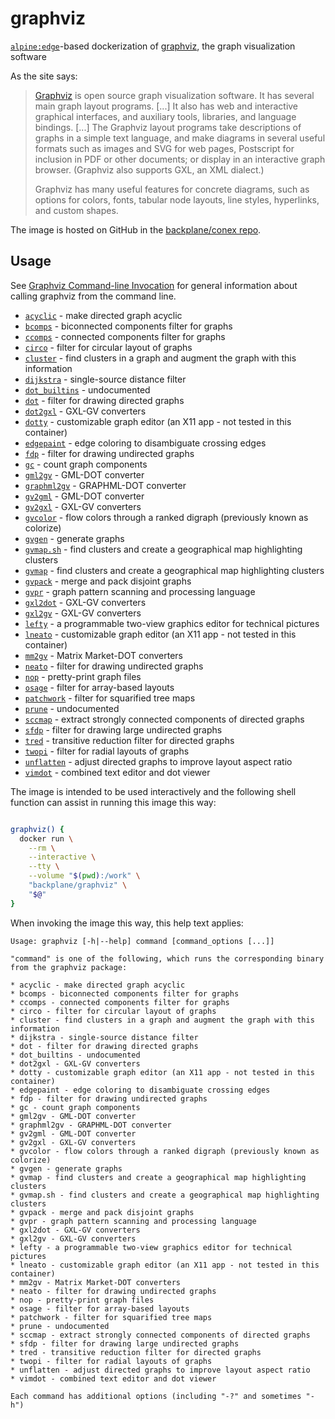 # graphviz

[`alpine:edge`](https://hub.docker.com/_/alpine/)-based dockerization of [graphviz](https://graphviz.gitlab.io/), the graph visualization software

As the site says:

> [Graphviz](https://www.graphviz.org/) is open source graph visualization software. It has several main graph layout programs. [...] It also has web and interactive graphical interfaces, and auxiliary tools, libraries, and language bindings. [...] The Graphviz layout programs take descriptions of graphs in a simple text language, and make diagrams in several useful formats such as images and SVG for web pages, Postscript for inclusion in PDF or other documents; or display in an interactive graph browser. (Graphviz also supports GXL, an XML dialect.)
>
>Graphviz has many useful features for concrete diagrams, such as options for colors, fonts, tabular node layouts, line styles, hyperlinks, and custom shapes.

The image is hosted on GitHub in the [backplane/conex repo](https://github.com/backplane/conex/tree/main/graphviz).

## Usage

See [Graphviz Command-line Invocation](https://graphviz.org/_pages/doc/info/command.html) for general information about calling graphviz from the command line.

* [`acyclic`](https://graphviz.gitlab.io/_pages/pdf/acyclic.1.pdf) - make directed graph acyclic
* [`bcomps`](https://graphviz.gitlab.io/_pages/pdf/bcomps.1.pdf) - biconnected components filter for graphs
* [`ccomps`](https://graphviz.gitlab.io/_pages/pdf/ccomps.1.pdf) - connected components filter for graphs
* [`circo`](https://graphviz.gitlab.io/_pages/pdf/dot.1.pdf) - filter for circular layout of graphs
* [`cluster`](https://graphviz.gitlab.io/_pages/pdf/cluster.1.pdf) - find clusters in a graph and augment the graph with this information
* [`dijkstra`](https://graphviz.gitlab.io/_pages/pdf/dijkstra.1.pdf) - single-source distance filter
* [`dot_builtins`](https://graphviz.gitlab.io/_pages/pdf/dot.1.pdf) - undocumented
* [`dot`](https://graphviz.gitlab.io/_pages/pdf/dot.1.pdf) - filter for drawing directed graphs
* [`dot2gxl`](https://graphviz.gitlab.io/_pages/pdf/dot2gxl.1.pdf) - GXL-GV converters
* [`dotty`](https://graphviz.gitlab.io/_pages/pdf/dotty.1.pdf) - customizable graph editor (an X11 app - not tested in this container)
* [`edgepaint`](https://graphviz.gitlab.io/_pages/pdf/edgepaint.1.pdf) - edge coloring to disambiguate crossing edges
* [`fdp`](https://graphviz.gitlab.io/_pages/pdf/dot.1.pdf) - filter for drawing undirected graphs
* [`gc`](https://graphviz.gitlab.io/_pages/pdf/gc.1.pdf) - count graph components
* [`gml2gv`](https://graphviz.gitlab.io/_pages/pdf/gml2gv.1.pdf) - GML-DOT converter
* [`graphml2gv`](https://graphviz.gitlab.io/_pages/pdf/graphml2gv.1.pdf) - GRAPHML-DOT converter
* [`gv2gml`](https://graphviz.gitlab.io/_pages/pdf/gv2gml.1.pdf) - GML-DOT converter
* [`gv2gxl`](https://graphviz.gitlab.io/_pages/pdf/gv2gxl.1.pdf) - GXL-GV converters
* [`gvcolor`](https://graphviz.gitlab.io/_pages/pdf/gvcolor.1.pdf) - flow colors through a ranked digraph (previously known as colorize)
* [`gvgen`](https://graphviz.gitlab.io/_pages/pdf/gvgen.1.pdf) - generate graphs
* [`gvmap.sh`](https://graphviz.gitlab.io/_pages/pdf/gvmap.sh.1.pdf) - find clusters and create a geographical map highlighting clusters
* [`gvmap`](https://graphviz.gitlab.io/_pages/pdf/gvmap.1.pdf) - find clusters and create a geographical map highlighting clusters
* [`gvpack`](https://graphviz.gitlab.io/_pages/pdf/gvpack.1.pdf) - merge and pack disjoint graphs
* [`gvpr`](https://graphviz.gitlab.io/_pages/pdf/gvpr.1.pdf) - graph pattern scanning and processing language
* [`gxl2dot`](https://graphviz.gitlab.io/_pages/pdf/gxl2dot.1.pdf) - GXL-GV converters
* [`gxl2gv`](https://graphviz.gitlab.io/_pages/pdf/gxl2gv.1.pdf) - GXL-GV converters
* [`lefty`](https://graphviz.gitlab.io/_pages/pdf/lefty.1.pdf) - a programmable two-view graphics editor for technical pictures
* [`lneato`](https://graphviz.gitlab.io/_pages/pdf/lneato.1.pdf) - customizable graph editor (an X11 app - not tested in this container)
* [`mm2gv`](https://graphviz.gitlab.io/_pages/pdf/mm2gv.1.pdf) - Matrix Market-DOT converters
* [`neato`](https://graphviz.gitlab.io/_pages/pdf/dot.1.pdf) - filter for drawing undirected graphs
* [`nop`](https://graphviz.gitlab.io/_pages/pdf/nop.1.pdf) - pretty-print graph files
* [`osage`](https://graphviz.gitlab.io/_pages/pdf/osage.1.pdf) - filter for array-based layouts
* [`patchwork`](https://graphviz.gitlab.io/_pages/pdf/patchwork.1.pdf) - filter for squarified tree maps
* [`prune`](https://graphviz.gitlab.io/_pages/pdf/prune.1.pdf) - undocumented
* [`sccmap`](https://graphviz.gitlab.io/_pages/pdf/sccmap.1.pdf) - extract strongly connected components of directed graphs
* [`sfdp`](https://graphviz.gitlab.io/_pages/pdf/dot.1.pdf) - filter for drawing large undirected graphs
* [`tred`](https://graphviz.gitlab.io/_pages/pdf/tred.1.pdf) - transitive reduction filter for directed graphs
* [`twopi`](https://graphviz.gitlab.io/_pages/pdf/dot.1.pdf) - filter for radial layouts of graphs
* [`unflatten`](https://graphviz.gitlab.io/_pages/pdf/unflatten.1.pdf) - adjust directed graphs to improve layout aspect ratio
* [`vimdot`](https://graphviz.gitlab.io/_pages/pdf/vimdot.1.pdf) - combined text editor and dot viewer

The image is intended to be used interactively and the following shell function can assist in running this image this way:

```sh

graphviz() {
  docker run \
    --rm \
    --interactive \
    --tty \
    --volume "$(pwd):/work" \
    "backplane/graphviz" \
    "$@"
}

```

When invoking the image this way, this help text applies:

```
Usage: graphviz [-h|--help] command [command_options [...]]

"command" is one of the following, which runs the corresponding binary from the graphviz package:

* acyclic - make directed graph acyclic
* bcomps - biconnected components filter for graphs
* ccomps - connected components filter for graphs
* circo - filter for circular layout of graphs
* cluster - find clusters in a graph and augment the graph with this information
* dijkstra - single-source distance filter
* dot - filter for drawing directed graphs
* dot_builtins - undocumented
* dot2gxl - GXL-GV converters
* dotty - customizable graph editor (an X11 app - not tested in this container)
* edgepaint - edge coloring to disambiguate crossing edges
* fdp - filter for drawing undirected graphs
* gc - count graph components
* gml2gv - GML-DOT converter
* graphml2gv - GRAPHML-DOT converter
* gv2gml - GML-DOT converter
* gv2gxl - GXL-GV converters
* gvcolor - flow colors through a ranked digraph (previously known as colorize)
* gvgen - generate graphs
* gvmap - find clusters and create a geographical map highlighting clusters
* gvmap.sh - find clusters and create a geographical map highlighting clusters
* gvpack - merge and pack disjoint graphs
* gvpr - graph pattern scanning and processing language
* gxl2dot - GXL-GV converters
* gxl2gv - GXL-GV converters
* lefty - a programmable two-view graphics editor for technical pictures
* lneato - customizable graph editor (an X11 app - not tested in this container)
* mm2gv - Matrix Market-DOT converters
* neato - filter for drawing undirected graphs
* nop - pretty-print graph files
* osage - filter for array-based layouts
* patchwork - filter for squarified tree maps
* prune - undocumented
* sccmap - extract strongly connected components of directed graphs
* sfdp - filter for drawing large undirected graphs
* tred - transitive reduction filter for directed graphs
* twopi - filter for radial layouts of graphs
* unflatten - adjust directed graphs to improve layout aspect ratio
* vimdot - combined text editor and dot viewer

Each command has additional options (including "-?" and sometimes "-h")
```
